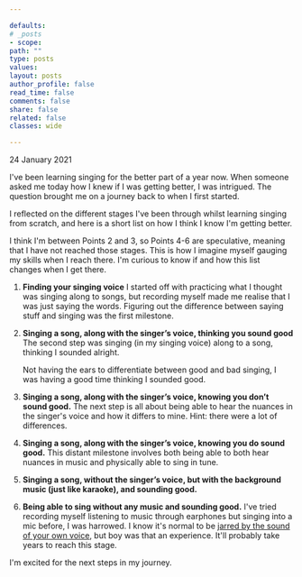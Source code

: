 ```yaml
---

defaults:
# _posts
- scope:
path: ""
type: posts
values:
layout: posts
author_profile: false
read_time: false
comments: false
share: false
related: false
classes: wide

---
```


24 January 2021

I've been learning singing for the better part of a year now. When someone asked me today how I knew if I was getting better, I was intrigued. The question brought me on a journey back to when I first started.

I reflected on the different stages I've been through whilst learning singing from scratch, and here is a short list on how I think I know I'm getting better.

I think I'm between Points 2 and 3, so Points 4-6 are speculative, meaning that I have not reached those stages. This is how I imagine myself gauging my skills when I reach there. I'm curious to know if and how this list changes when I get there.

1. **Finding your singing voice**
  I started off with practicing what I thought was singing along to songs, but recording myself made me realise that I was just saying the words. Figuring out the difference between saying stuff and singing was the first milestone.

2. **Singing a song, along with the singer’s voice, thinking you sound good**
   The second step was singing (in my singing voice) along to a song, thinking I sounded alright.

   Not having the ears to differentiate between good and bad singing, I was having a good time thinking I sounded good.

3. **Singing a song, along with the singer’s voice, knowing you don’t sound good.**
  The next step is all about being able to hear the nuances in the singer's voice and how it differs to mine. Hint: there were a lot of differences.

4. **Singing a song, along with the singer’s voice, knowing you do sound good.**
   This distant milestone involves both being able to both hear nuances in music and physically able to sing in tune.

5. **Singing a song, without the singer’s voice,  but with the background music (just like karaoke), and sounding good.**

6. **Being able to sing without any music and sounding good.**
  I've tried recording myself listening to music through earphones but singing into a mic before, I was harrowed. I know it's normal to be [jarred by the sound of your own voice](https://time.com/4820247/voice-vocal-cords/#:~:text=People%20perceive%20their%20own%20voice,voice%20you're%20used%20to.), but boy was that an experience. It'll probably take years to reach this stage.

I'm excited for the next steps in my journey.